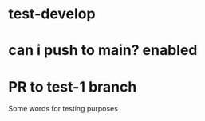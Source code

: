 # test-develop
# can i push to main? enabled

# PR to test-1 branch
Some words for testing purposes
